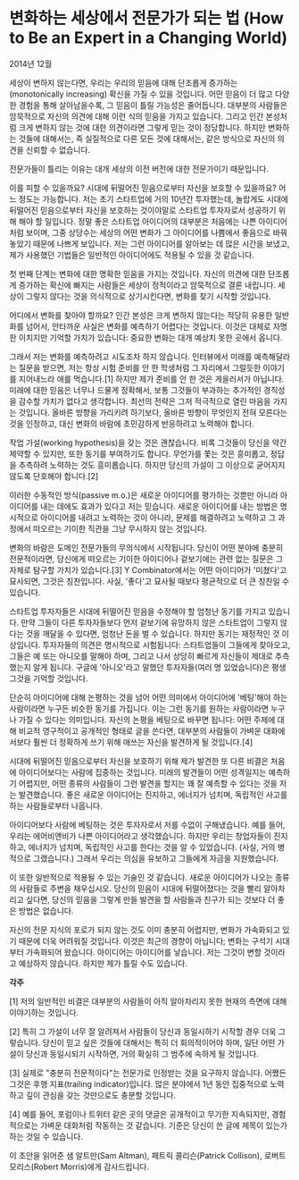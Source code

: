 # 변화하는 세상에서 전문가가 되는 법 (How to Be an Expert in a Changing World)

2014년 12월

세상이 변하지 않는다면, 우리는 우리의 믿음에 대해 단조롭게 증가하는(monotonically increasing) 확신을 가질 수 있을 것입니다. 어떤 믿음이 더 많고 다양한 경험을 통해 살아남을수록, 그 믿음이 틀릴 가능성은 줄어듭니다. 대부분의 사람들은 암묵적으로 자신의 의견에 대해 이런 식의 믿음을 가지고 있습니다. 그리고 인간 본성처럼 크게 변하지 않는 것에 대한 의견이라면 그렇게 믿는 것이 정당합니다. 하지만 변화하는 것들에 대해서는, 즉 실질적으로 다른 모든 것에 대해서는, 같은 방식으로 자신의 의견을 신뢰할 수 없습니다.

전문가들이 틀리는 이유는 대개 세상의 이전 버전에 대한 전문가이기 때문입니다.

이를 피할 수 있을까요? 시대에 뒤떨어진 믿음으로부터 자신을 보호할 수 있을까요? 어느 정도는 가능합니다. 저는 초기 스타트업에 거의 10년간 투자했는데, 놀랍게도 시대에 뒤떨어진 믿음으로부터 자신을 보호하는 것이야말로 스타트업 투자자로서 성공하기 위해 해야 할 일입니다. 정말 좋은 스타트업 아이디어의 대부분은 처음에는 나쁜 아이디어처럼 보이며, 그중 상당수는 세상의 어떤 변화가 그 아이디어를 나쁨에서 좋음으로 바꿔 놓았기 때문에 나쁘게 보입니다. 저는 그런 아이디어를 알아보는 데 많은 시간을 보냈고, 제가 사용했던 기법들은 일반적인 아이디어에도 적용될 수 있을 것 같습니다.

첫 번째 단계는 변화에 대한 명확한 믿음을 가지는 것입니다. 자신의 의견에 대한 단조롭게 증가하는 확신에 빠지는 사람들은 세상이 정적이라고 암묵적으로 결론 내립니다. 세상이 그렇지 않다는 것을 의식적으로 상기시킨다면, 변화를 찾기 시작할 것입니다.

어디에서 변화를 찾아야 할까요? 인간 본성은 크게 변하지 않는다는 적당히 유용한 일반화를 넘어서, 안타까운 사실은 변화를 예측하기 어렵다는 것입니다. 이것은 대체로 자명한 이치지만 기억할 가치가 있습니다: 중요한 변화는 대개 예상치 못한 곳에서 옵니다.

그래서 저는 변화를 예측하려고 시도조차 하지 않습니다. 인터뷰에서 미래를 예측해달라는 질문을 받으면, 저는 항상 시험 준비를 안 한 학생처럼 그 자리에서 그럴듯한 이야기를 지어내느라 애를 먹습니다.[1] 하지만 제가 준비를 안 한 것은 게을러서가 아닙니다. 미래에 대한 믿음은 너무나 드물게 정확해서, 보통 그것들이 부과하는 추가적인 경직성을 감수할 가치가 없다고 생각합니다. 최선의 전략은 그저 적극적으로 열린 마음을 가지는 것입니다. 올바른 방향을 가리키려 하기보다, 올바른 방향이 무엇인지 전혀 모른다는 것을 인정하고, 대신 변화의 바람에 초민감하게 반응하려고 노력해야 합니다.

작업 가설(working hypothesis)을 갖는 것은 괜찮습니다. 비록 그것들이 당신을 약간 제약할 수 있지만, 또한 동기를 부여하기도 합니다. 무언가를 쫓는 것은 흥미롭고, 정답을 추측하려 노력하는 것도 흥미롭습니다. 하지만 당신의 가설이 그 이상으로 굳어지지 않도록 단호해야 합니다.[2]

이러한 수동적인 방식(passive m.o.)은 새로운 아이디어를 평가하는 것뿐만 아니라 아이디어를 내는 데에도 효과가 있다고 저는 믿습니다. 새로운 아이디어를 내는 방법은 명시적으로 아이디어를 내려고 노력하는 것이 아니라, 문제를 해결하려고 노력하고 그 과정에서 떠오르는 기이한 직관을 그냥 무시하지 않는 것입니다.

변화의 바람은 도메인 전문가들의 무의식에서 시작됩니다. 당신이 어떤 분야에 충분히 전문적이라면, 당신에게 떠오르는 기이한 아이디어나 겉보기에는 관련 없는 질문은 그 자체로 탐구할 가치가 있습니다.[3] Y Combinator에서는 어떤 아이디어가 '미쳤다'고 묘사되면, 그것은 칭찬입니다. 사실, '좋다'고 묘사될 때보다 평균적으로 더 큰 칭찬일 수 있습니다.

스타트업 투자자들은 시대에 뒤떨어진 믿음을 수정해야 할 엄청난 동기를 가지고 있습니다. 만약 그들이 다른 투자자들보다 먼저 겉보기에 유망하지 않은 스타트업이 그렇지 않다는 것을 깨달을 수 있다면, 엄청난 돈을 벌 수 있습니다. 하지만 동기는 재정적인 것 이상입니다. 투자자들의 의견은 명시적으로 시험됩니다: 스타트업들이 그들에게 찾아오고, 그들은 예 또는 아니오를 말해야 하며, 그리고 나서 상당히 빠르게 자신들이 제대로 추측했는지 알게 됩니다. 구글에 '아니오'라고 말했던 투자자들(여러 명 있었습니다)은 평생 그것을 기억할 것입니다.

단순히 아이디어에 대해 논평하는 것을 넘어 어떤 의미에서 아이디어에 '베팅'해야 하는 사람이라면 누구든 비슷한 동기를 가집니다. 이는 그런 동기를 원하는 사람이라면 누구나 가질 수 있다는 의미입니다. 자신의 논평을 베팅으로 바꾸면 됩니다: 어떤 주제에 대해 비교적 영구적이고 공개적인 형태로 글을 쓴다면, 대부분의 사람들이 가벼운 대화에서보다 훨씬 더 정확하게 쓰기 위해 애쓰는 자신을 발견하게 될 것입니다.[4]

시대에 뒤떨어진 믿음으로부터 자신을 보호하기 위해 제가 발견한 또 다른 비결은 처음에 아이디어보다는 사람에 집중하는 것입니다. 미래의 발견들이 어떤 성격일지는 예측하기 어렵지만, 어떤 종류의 사람들이 그런 발견을 할지는 꽤 잘 예측할 수 있다는 것을 저는 발견했습니다. 좋은 새로운 아이디어는 진지하고, 에너지가 넘치며, 독립적인 사고를 하는 사람들로부터 나옵니다.

아이디어보다 사람에 베팅하는 것은 투자자로서 저를 수없이 구해냈습니다. 예를 들어, 우리는 에어비앤비가 나쁜 아이디어라고 생각했습니다. 하지만 우리는 창업자들이 진지하고, 에너지가 넘치며, 독립적인 사고를 한다는 것을 알 수 있었습니다. (사실, 거의 병적으로 그랬습니다.) 그래서 우리는 의심을 유보하고 그들에게 자금을 지원했습니다.

이 또한 일반적으로 적용될 수 있는 기술인 것 같습니다. 새로운 아이디어가 나오는 종류의 사람들로 주변을 채우십시오. 당신의 믿음이 시대에 뒤떨어졌다는 것을 빨리 알아차리고 싶다면, 당신의 믿음을 그렇게 만들 발견을 할 사람들과 친구가 되는 것보다 더 좋은 방법은 없습니다.

자신의 전문 지식의 포로가 되지 않는 것도 이미 충분히 어렵지만, 변화가 가속화되고 있기 때문에 더욱 어려워질 것입니다. 이것은 최근의 경향이 아닙니다; 변화는 구석기 시대부터 가속화되어 왔습니다. 아이디어는 아이디어를 낳습니다. 저는 그것이 변할 것이라고 예상하지 않습니다. 하지만 제가 틀릴 수도 있습니다.

**각주**

[1] 저의 일반적인 비결은 대부분의 사람들이 아직 알아차리지 못한 현재의 측면에 대해 이야기하는 것입니다.

[2] 특히 그 가설이 너무 잘 알려져서 사람들이 당신과 동일시하기 시작할 경우 더욱 그렇습니다. 당신이 믿고 싶은 것들에 대해서는 특히 더 회의적이어야 하며, 일단 어떤 가설이 당신과 동일시되기 시작하면, 거의 확실히 그 범주에 속하게 될 것입니다.

[3] 실제로 "충분히 전문적이다"는 전문가로 인정받는 것을 요구하지 않습니다. 어쨌든 그것은 후행 지표(trailing indicator)입니다. 많은 분야에서 1년 동안 집중적으로 노력하고 깊이 관심을 갖는 것만으로도 충분할 것입니다.

[4] 예를 들어, 포럼이나 트위터 같은 곳의 댓글은 공개적이고 무기한 지속되지만, 경험적으로는 가벼운 대화처럼 작동하는 것 같습니다. 기준은 당신이 쓴 글에 제목이 있는가 하는 것일 수 있습니다.

이 초안을 읽어준 샘 알트만(Sam Altman), 패트릭 콜리슨(Patrick Collison), 로버트 모리스(Robert Morris)에게 감사드립니다.